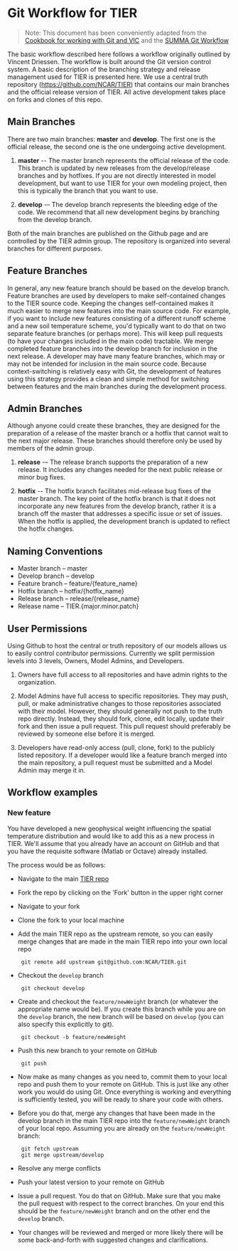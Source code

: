 # Git Workflow for TIER

> Note: This document has been conveniently adapted from the [Cookbook for working with Git and VIC](https://github.com/UW-Hydro/VIC/wiki/Git-Workflow) and the [SUMMA Git Workflow](https://github.com/NCAR/summa/blob/master/docs/development/SUMMA_git_workflow.md)

The basic workflow described here follows a workflow originally outlined by Vincent Driessen. The workflow is built around the Git version control system. A basic description of the branching strategy and release management used for TIER is presented here. We use a central truth repository (https://github.com/NCAR/TIER) that contains our main branches and the official release version of TIER. All active development takes place on forks and clones of this repo.

## Main Branches

There are two main branches: **master** and **develop**. The first one is the official release, the second one is the one undergoing active development.

 1. **master** -- The master branch represents the official release of the code. This branch is updated by new releases from the develop/release branches and by hotfixes. If you are not directly interested in model development, but want to use TIER for your own modeling project, then this is typically the branch that you want to use.

 2. **develop** -– The develop branch represents the bleeding edge of the code. We recommend that all new development begins by branching from the develop branch.

 Both of the main branches are published on the Github page and are controlled by the TIER admin group. The repository is organized into several branches for different purposes.

## Feature Branches

In general, any new feature branch should be based on the develop branch. Feature branches are used by developers to make self-contained changes to the TIER source code. Keeping the changes self-contained makes it much easier to merge new features into the main source code. For example, if you want to include new features consisting of a different runoff scheme and a new soil temperature scheme, you'd typically want to do that on two separate feature branches (or perhaps more). This will keep pull requests (to have your changes included in the main code) tractable. We merge completed feature branches into the develop branch for inclusion in the next release. A developer may have many feature branches, which may or may not be intended for inclusion in the main source code. Because context-switching is relatively easy with Git, the development of features using this strategy provides a clean and simple method for switching between features and the main branches during the development process.

## Admin Branches

Although anyone could create these branches, they are designed for the preparation of a release of the master branch or a hotfix that cannot wait to the next major release. These branches should therefore only be used by members of the admin group.

 1. **release** -– The release branch supports the preparation of a new release. It includes any changes needed for the next public release or minor bug fixes.

 2. **hotfix** -- The hotfix branch facilitates mid-release bug fixes of the master branch. The key point of the hotfix branch is that it does not incorporate any new features from the develop branch, rather it is a branch off the master that addresses a specific issue or set of issues. When the hotfix is applied, the development branch is updated to reflect the hotfix changes.

## Naming Conventions
 * Master branch – master
 * Develop branch – develop
 * Feature branch – feature/{feature_name}
 * Hotfix branch – hotfix/{hotfix_name}
 * Release branch – release/{release_name}
 * Release name – TIER.{major.minor.patch}

## User Permissions
Using Github to host the central or truth repository of our models allows us to easily control contributor permissions. Currently we split permission levels into 3 levels, Owners, Model Admins, and Developers.

 1. Owners have full access to all repositories and have admin rights to the organization.

 2. Model Admins have full access to specific repositories. They may push, pull, or make administrative changes to those repositories associated with their model. However, they should generally not push to the truth repo directly. Instead, they should fork, clone, edit locally, update their fork and then issue a pull request. This pull request should preferably be reviewed by someone else before it is merged.

 3. Developers have read-only access (pull, clone, fork) to the publicly listed repository. If a developer would like a feature branch merged into the main repository, a pull request must be submitted and a Model Admin may merge it in.

## Workflow examples

### New feature

You have developed a new geophysical weight influencing the spatial temperature distribution and would like to add this as a new process in TIER. We'll assume that you already have an account on GitHub and that you have the requisite software (Matlab or Octave) already installed.

The process would be as follows:

 * Navigate to the main [TIER repo](https://github.com/NCAR/TIER)

 * Fork the repo by clicking on the 'Fork' button in the upper right corner

 * Navigate to your fork

 * Clone the fork to your local machine

 * Add the main TIER repo as the upstream remote, so you can easily merge changes that are made in the main TIER repo into your own local repo

        git remote add upstream git@github.com:NCAR/TIER.git

 * Checkout the `develop` branch

        git checkout develop

 * Create and checkout the `feature/newWeight` branch (or whatever the appropriate name would be). If you create this branch while you are on the `develop` branch, the new branch will be based on `develop` (you can also specify this explicitly to git).

        git checkout -b feature/newWeight

 * Push this new branch to your remote on GitHub

        git push

 * Now make as many changes as you need to, commit them to your local repo and push them to your remote on GitHub. This is just like any other work you would do using Git. Once everything is working and everything is sufficiently tested, you will be ready to share your code with others.


 * Before you do that, merge any changes that have been made in the develop branch in the main TIER repo into the `feature/newWeight` branch of your local repo. Assuming you are already on the `feature/newWeight` branch:

        git fetch upstream
        git merge upstream/develop

 * Resolve any merge conflicts

 * Push your latest version to your remote on GitHub

 * Issue a pull request. You do that on GitHub. Make sure that you make the pull request with respect to the correct branches. On your end this should be the `feature/newWeight` branch and on the other end the `develop` branch.

 * Your changes will be reviewed and merged or more likely there will be some back-and-forth with suggested changes and clarifications.

